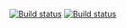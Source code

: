 [![Build status](https://ci.appveyor.com/api/projects/status/4a3n0y1950q97685?svg=true)](https://ci.appveyor.com/project/boroda96/rest)
[![Build status](https://ci.appveyor.com/api/projects/status/4a3n0y1950q97685/branch/main?svg=true)](https://ci.appveyor.com/project/boroda96/rest/branch/main)